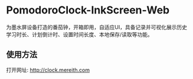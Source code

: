 # PomodoroClock-InkScreen-Web

为墨水屏设备打造的番茄钟，开箱即用，自适应UI，具备记录并可视化展示历史学习时长、计划倒计时、设置时间长度、本地保存/读取等功能。
## 使用方法
打开网址: http://clock.mereith.com
